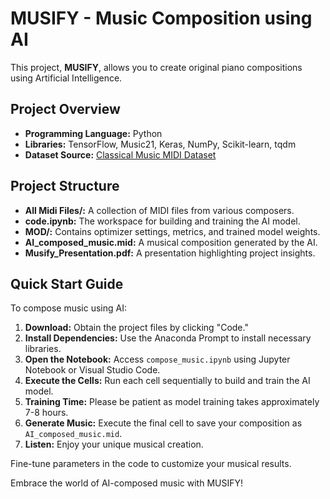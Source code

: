 # MUSIFY - Music Composition using AI

This project, **MUSIFY**, allows you to create original piano compositions using Artificial Intelligence.

## Project Overview

- **Programming Language:** Python
- **Libraries:** TensorFlow, Music21, Keras, NumPy, Scikit-learn, tqdm
- **Dataset Source:** [Classical Music MIDI Dataset](https://www.kaggle.com/datasets/soumikrakshit/classical-music-midi)

## Project Structure

- **All Midi Files/:** A collection of MIDI files from various composers.
- **code.ipynb:** The workspace for building and training the AI model.
- **MOD/:** Contains optimizer settings, metrics, and trained model weights.
- **AI_composed_music.mid:** A musical composition generated by the AI.
- **Musify_Presentation.pdf:** A presentation highlighting project insights.

## Quick Start Guide

To compose music using AI:

1. **Download:** Obtain the project files by clicking "Code."
2. **Install Dependencies:** Use the Anaconda Prompt to install necessary libraries.
3. **Open the Notebook:** Access `compose_music.ipynb` using Jupyter Notebook or Visual Studio Code.
4. **Execute the Cells:** Run each cell sequentially to build and train the AI model.
5. **Training Time:** Please be patient as model training takes approximately 7-8 hours.
6. **Generate Music:** Execute the final cell to save your composition as `AI_composed_music.mid`.
7. **Listen:** Enjoy your unique musical creation.

Fine-tune parameters in the code to customize your musical results.

Embrace the world of AI-composed music with MUSIFY!

